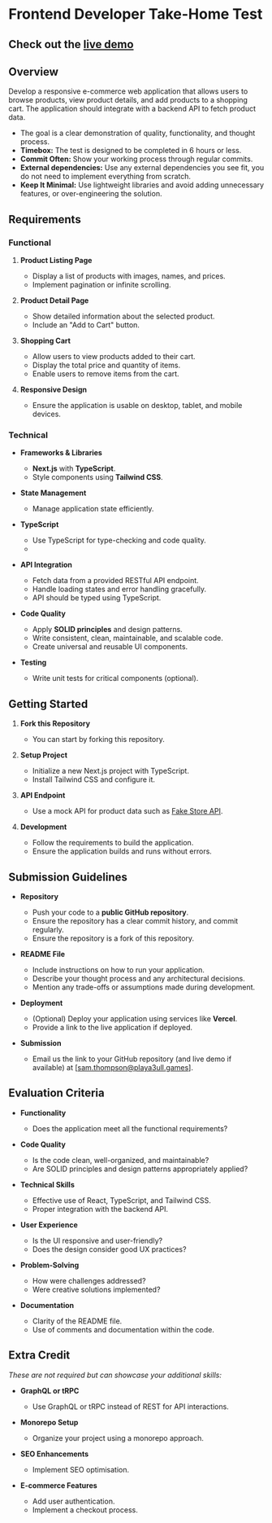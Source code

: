 # Frontend Developer Take-Home Test

## Check out the [live demo](https://playa3ull.vercel.app/)


## Overview

Develop a responsive e-commerce web application that allows users to browse products, view product details, and add products to a shopping cart.
The application should integrate with a backend API to fetch product data.

- The goal is a clear demonstration of quality, functionality, and thought process.
- **Timebox:** The test is designed to be completed in 6 hours or less.
- **Commit Often:** Show your working process through regular commits.
- **External dependencies:** Use any external dependencies you see fit, you do not need to implement everything from scratch.
- **Keep It Minimal:** Use lightweight libraries and avoid adding unnecessary features, or over-engineering the solution.

## Requirements

### Functional

1. **Product Listing Page**
    - Display a list of products with images, names, and prices.
    - Implement pagination or infinite scrolling.

2. **Product Detail Page**
    - Show detailed information about the selected product.
    - Include an "Add to Cart" button.

3. **Shopping Cart**
    - Allow users to view products added to their cart.
    - Display the total price and quantity of items.
    - Enable users to remove items from the cart.

4. **Responsive Design**
    - Ensure the application is usable on desktop, tablet, and mobile devices.

### Technical

- **Frameworks & Libraries**
    - **Next.js** with **TypeScript**.
    - Style components using **Tailwind CSS**.

- **State Management**
    - Manage application state efficiently.

- **TypeScript**
    - Use TypeScript for type-checking and code quality.
    - 
- **API Integration**
    - Fetch data from a provided RESTful API endpoint.
    - Handle loading states and error handling gracefully.
    - API should be typed using TypeScript.

- **Code Quality**
    - Apply **SOLID principles** and design patterns.
    - Write consistent, clean, maintainable, and scalable code.
    - Create universal and reusable UI components.

- **Testing**
    - Write unit tests for critical components (optional).

## Getting Started

1. **Fork this Repository**
    - You can start by forking this repository.

2. **Setup Project**
    - Initialize a new Next.js project with TypeScript.
    - Install Tailwind CSS and configure it.

3. **API Endpoint**
    - Use a mock API for product data such as [Fake Store API](https://fakestoreapi.com/).

4. **Development**
    - Follow the requirements to build the application.
    - Ensure the application builds and runs without errors.

## Submission Guidelines

- **Repository**
    - Push your code to a **public GitHub repository**.
    - Ensure the repository has a clear commit history, and commit regularly.
    - Ensure the repository is a fork of this repository.

- **README File**
    - Include instructions on how to run your application.
    - Describe your thought process and any architectural decisions.
    - Mention any trade-offs or assumptions made during development.

- **Deployment**
    - (Optional) Deploy your application using services like **Vercel**.
    - Provide a link to the live application if deployed.

- **Submission**
    - Email us the link to your GitHub repository (and live demo if available) at [sam.thompson@playa3ull.games].

## Evaluation Criteria

- **Functionality**
    - Does the application meet all the functional requirements?

- **Code Quality**
    - Is the code clean, well-organized, and maintainable?
    - Are SOLID principles and design patterns appropriately applied?

- **Technical Skills**
    - Effective use of React, TypeScript, and Tailwind CSS.
    - Proper integration with the backend API.

- **User Experience**
    - Is the UI responsive and user-friendly?
    - Does the design consider good UX practices?

- **Problem-Solving**
    - How were challenges addressed?
    - Were creative solutions implemented?

- **Documentation**
    - Clarity of the README file.
    - Use of comments and documentation within the code.

## Extra Credit

*These are not required but can showcase your additional skills:*

- **GraphQL or tRPC**
    - Use GraphQL or tRPC instead of REST for API interactions.

- **Monorepo Setup**
    - Organize your project using a monorepo approach.

- **SEO Enhancements**
    - Implement SEO optimisation.

- **E-commerce Features**
    - Add user authentication.
    - Implement a checkout process.